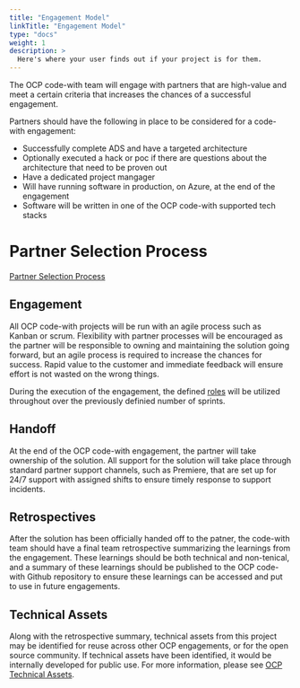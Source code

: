 ```yaml
---
title: "Engagement Model"
linkTitle: "Engagement Model"
type: "docs"
weight: 1
description: >
  Here's where your user finds out if your project is for them.
---
```


The OCP code-with team will engage with partners that are high-value and meet a certain criteria that increases the chances of a successful engagement.

Partners should have the following in place to be considered for a code-with engagement:
* Successfully complete ADS and have a targeted architecture
* Optionally executed a hack or poc if there are questions about the architecture that need to be proven out
* Have a dedicated project mangager
* Will have running software in production, on Azure, at the end of the engagement
* Software will be written in one of the OCP code-with supported tech stacks

# Partner Selection Process
[Partner Selection Process](../partner-selection/README.md)

## Engagement
All OCP code-with projects will be run with an agile process such as Kanban or scrum.  Flexibility with partner processes will be encouraged as the partner will be responsible to owning and maintaining the solution going forward, but an agile process is required to increase the chances for success. Rapid value to the customer and immediate feedback will ensure effort is not wasted on the wrong things. 

During the execution of the engagement, the defined [roles](../roles/README.md) will be utilized throughout over the previously definied number of sprints.

## Handoff
At the end of the OCP code-with engagement, the partner will take ownership of the solution.  All support for the solution will take place through standard partner support channels, such as Premiere, that are set up for 24/7 support with assigned shifts to ensure timely response to support incidents.

## Retrospectives
After the solution has been officially handed off to the patner, the code-with team should have a final team retrospective summarizing the learnings from the engagement. These learnings should be both technical and non-tenical, and a summary of these learnings should be published to the OCP code-with Github repository to ensure these learnings can be accessed and put to use in future engagements.

## Technical Assets
Along with the retrospective summary, technical assets from this project may be identified for reuse across other OCP engagements, or for the open source community. If technical assets have been identified, it would be internally developed for public use.  For more information, please see [OCP Technical Assets](../technical-assets/README.md).

